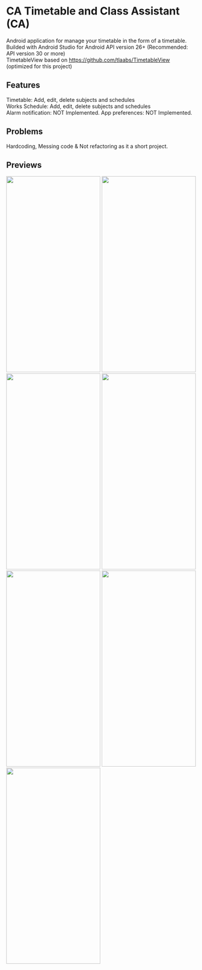 # CA Timetable and Class Assistant (CA)

Android application for manage your timetable in the form of a timetable.<br/>
Builded with Android Studio for Android API version 26+ (Recommended: API version 30 or more)<br/>
TimetableView based on https://github.com/tlaabs/TimetableView (optimized for this project)<br/>

## Features
Timetable: Add, edit, delete subjects and schedules<br/>
Works Schedule: Add, edit, delete subjects and schedules<br/>
Alarm notification: NOT Implemented.
App preferences: NOT Implemented.

## Problems
Hardcoding, Messing code & Not refactoring as it a short project.

## Previews

<img src="https://i.imgur.com/ZhAM32X.jpg" width="250" height="520">

<img src="https://i.imgur.com/yLP1jfj.png" width="250" height="520">

<img src="https://i.imgur.com/9dzn33l.png" width="250" height="520">

<img src="https://i.imgur.com/Abm0aiN.png" width="250" height="520">

<img src="https://i.imgur.com/qcT5mYg.jpg" width="250" height="520">

<img src="https://i.imgur.com/6ebPrj1.jpg" width="250" height="520">

<img src="https://i.imgur.com/xjIv12F.png" width="250" height="520">